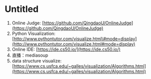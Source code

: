 # Untitled

1. Online Judge:  [https://github.com/QingdaoU/OnlineJudge](https://github.com/QingdaoU/OnlineJudge)
2. Python Visualization: [http://www.pythontutor.com/visualize.html\#mode=display](http://www.pythontutor.com/visualize.html#mode=display)
3. Online IDE: [https://ide.cs50.io/](https://ide.cs50.io/)
4. 直播：mediasoup
5. data structure visualize: [https://www.cs.usfca.edu/~galles/visualization/Algorithms.html](https://www.cs.usfca.edu/~galles/visualization/Algorithms.html)

